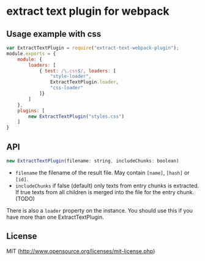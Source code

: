 # extract text plugin for webpack

## Usage example with css

``` javascript
var ExtractTextPlugin = require("extract-text-webpack-plugin");
module.exports = {
	module: {
		loaders: [
			{ test: /\.css$/, loaders: [
				"style-loader",
				ExtractTextPlugin.loader,
				"css-loader"
			]}
		]
	},
	plugins: [
		new ExtractTextPlugin("styles.css")
	]
}
```

## API

``` javascript
new ExtractTextPlugin(filename: string, includeChunks: boolean)
```

* `filename` the filename of the result file. May contain `[name]`, `[hash]` or `[id]`.
* `includeChunks` if false (default) only texts from entry chunks is extracted. If true texts from all children is merged into the file for the entry chunk. (TODO)

There is also a `loader` property on the instance. You should use this if you have more than one ExtractTextPlugin.

## License

MIT (http://www.opensource.org/licenses/mit-license.php)